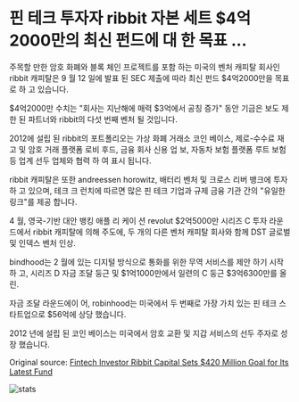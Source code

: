 # 핀 테크 투자자 ribbit 자본 세트 $4억2000만의 최신 펀드에 대 한 목표 ...

주목할 만한 암호 화폐와 블록 체인 프로젝트를 포함 하는 미국의 벤처 캐피탈 회사인 ribbit 캐피탈은 9 월 12 일에 발표 된 SEC 제출에 따라 최신 펀드 $4억2000만을 목표로 하 고 있습니다.

$4억2000만 수치는 "회사는 지난해에 매력 $3억에서 공칭 증가" 동안 기금은 보도 제한 된 파트너와 ribbit의 다섯 번째 벤처 될 것입니다.

2012에 설립 된 ribbit의 포트폴리오는 가상 화폐 거래소 코인 베이스, 제로-수수료 재고 및 암호 거래 플랫폼 로비 후드, 금융 회사 신용 업 보, 자동차 보험 플랫폼 루트 보험 등 업계 선두 업체와 협력 하 여 표시 됩니다.

ribbit 캐피탈은 또한 andreessen horowitz, 배터리 벤처 및 크로스 리버 뱅크에 투자 하 고 있으며, 테크 크 런치에 따르면 많은 핀 테크 기업과 규제 금융 기관 간의 "유일한 링크"를 제공 합니다.

4 월, 영국-기반 대안 뱅킹 애플 리 케이 션 revolut $2억5000만 시리즈 C 투자 라운드에서 ribbit 캐피탈에 의해 주도에, 두 개의 다른 벤처 캐피탈 회사와 함께 DST 글로벌 및 인덱스 벤처 인상.

bindhood는 2 월에 있는 디지털 방식으로 통화를 위한 무역 서비스를 제안 하기 시작 하 고, 시리즈 D 자금 조달 둥근 및 $1억1000만에서 일련의 C 둥근 $3억6300만를 올린.

자금 조달 라운드에이 어, robinhood는 미국에서 두 번째로 가장 가치 있는 핀 테크 스타트업으로 $56억에 상당 했습니다.

2012 년에 설립 된 코인 베이스는 미국에서 암호 교환 및 지갑 서비스의 선두 주자로 성장 했습니다.

Original source: [Fintech Investor Ribbit Capital Sets $420 Million Goal for Its Latest Fund](https://cointelegraph.com/news/fintech-investor-ribbit-capital-sets-420-million-goal-for-its-latest-fund)

![stats](https://c.statcounter.com/11760860/0/a89fa40b/1/ "stats")